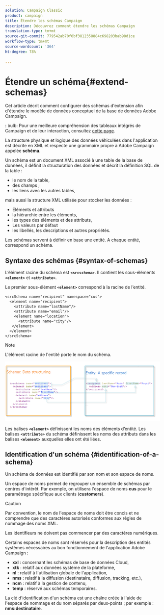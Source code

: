 ```yaml
---
solution: Campaign Classic
product: campaign
title: Étendre les schémas Campaign
description: Découvrez comment étendre les schémas Campaign
translation-type: tm+mt
source-git-commit: 779542ab70f0bf3812358884c698203bab98d1ce
workflow-type: tm+mt
source-wordcount: '364'
ht-degree: 78%

---
```


# Étendre un schéma{#extend-schemas}

Cet article décrit comment configurer des schémas d&#39;extension afin d&#39;étendre le modèle de données conceptuel de la base de données Adobe Campaign.

: bulb: Pour une meilleure compréhension des tableaux intégrés de Campaign et de leur interaction, consultez [cette page](datamodel.md).

La structure physique et logique des données véhiculées dans l&#39;application est décrite en XML et respecte une grammaire propre à Adobe Campaign appelée **schéma**.

Un schéma est un document XML associé à une table de la base de données, il définit la structuration des données et décrit la définition SQL de la table :

* le nom de la table,
* des champs ;
* les liens avec les autres tables,

mais aussi la structure XML utilisée pour stocker les données :

* Eléments et attributs
* la hiérarchie entre les éléments,
* les types des éléments et des attributs,
* Les valeurs par défaut
* les libellés, les descriptions et autres propriétés.

Les schémas servent à définir en base une entité. A chaque entité, correspond un schéma.

## Syntaxe des schémas {#syntax-of-schemas}

L’élément racine du schéma est **`<srcschema>`**. Il contient les sous-éléments **`<element>`** et **`<attribute>`**.

Le premier sous-élément **`<element>`** correspond à la racine de l’entité.

```
<srcSchema name="recipient" namespace="cus">
  <element name="recipient">  
    <attribute name="lastName"/>
    <attribute name="email"/>
    <element name="location">
      <attribute name="city"/>
   </element>
  </element>
</srcSchema>
```

>[!NOTE]
>
>L&#39;élément racine de l&#39;entité porte le nom du schéma.

![](assets/schema_and_entity.png)

Les balises **`<element>`** définissent les noms des éléments d’entité. Les balises **`<attribute>`** du schéma définissent les noms des attributs dans les balises **`<element>`** auxquelles elles ont été liées.

## Identification d&#39;un schéma {#identification-of-a-schema}

Un schéma de données est identifié par son nom et son espace de noms.

Un espace de noms permet de regrouper un ensemble de schémas par centres d&#39;intérêt. Par exemple, on utilisera l&#39;espace de noms **cus** pour le paramétrage spécifique aux clients (**customers**).

>[!CAUTION]
>
>Par convention, le nom de l&#39;espace de noms doit être concis et ne comprendre que des caractères autorisés conformes aux règles de nommage des noms XML.
>
>Les identifieurs ne doivent pas commencer par des caractères numériques.

Certains espaces de noms sont réservés pour la description des entités systèmes nécessaires au bon fonctionnement de l&#39;application Adobe Campaign :

* **xxl** : concernant les schémas de base de données Cloud,
* **xtk** : relatif aux données système de la plateforme,
* **nl** : relatif à l&#39;utilisation globale de l&#39;application,
* **nms** : relatif à la diffusion (destinataire, diffusion, tracking, etc.),
* **ncm** : relatif à la gestion de contenu,
* **temp** : réservé aux schémas temporaires.

La clé d&#39;identification d&#39;un schéma est une chaîne créée à l&#39;aide de l&#39;espace de nommage et du nom séparés par deux-points ; par exemple : **nms:destinataire**.
